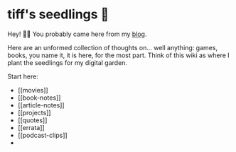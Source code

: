 # tiff's seedlings 🌱

Hey! 👋🏽 You probably came here from my [blog](https://tiffanywhite.blog).

Here are an unformed collection of thoughts on... well anything: games, books, you name it, it is here, for the most part. Think of this wiki as where I plant the seedlings for my digital garden.

Start here:

- [[movies]]
- [[book-notes]]
- [[article-notes]]
- [[projects]]
- [[quotes]]
- [[errata]]
- [[podcast-clips]]
- 